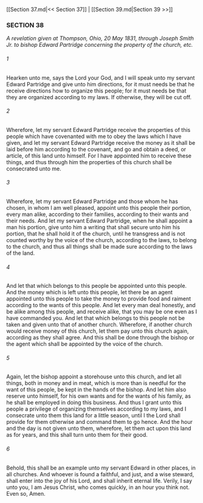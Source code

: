 [[Section 37.md|<< Section 37]]  |  [[Section 39.md|Section 39 >>]]

### SECTION 38

*A revelation given at Thompson, Ohio, 20 May 1831, through Joseph Smith Jr. to bishop Edward Partridge concerning the property of the church, etc.*

###### 1
Hearken unto me, says the Lord your God, and I will speak unto my servant Edward Partridge and give unto him directions, for it must needs be that he receive directions how to organize this people; for it must needs be that they are organized according to my laws. If otherwise, they will be cut off.

###### 2
Wherefore, let my servant Edward Partridge receive the properties of this people which have covenanted with me to obey the laws which I have given, and let my servant Edward Partridge receive the money as it shall be laid before him according to the covenant, and go and obtain a deed, or article, of this land unto himself. For I have appointed him to receive these things, and thus through him the properties of this church shall be consecrated unto me.

###### 3
Wherefore, let my servant Edward Partridge and those whom he has chosen, in whom I am well pleased, appoint unto this people their portion, every man alike, according to their families, according to their wants and their needs. And let my servant Edward Partridge, when he shall appoint a man his portion, give unto him a writing that shall secure unto him his portion, that he shall hold it of the church, until he transgress and is not counted worthy by the voice of the church, according to the laws, to belong to the church, and thus all things shall be made sure according to the laws of the land.

###### 4
And let that which belongs to this people be appointed unto this people. And the money which is left unto this people, let there be an agent appointed unto this people to take the money to provide food and raiment according to the wants of this people. And let every man deal honestly, and be alike among this people, and receive alike, that you may be one even as I have commanded you. And let that which belongs to this people not be taken and given unto that of another church. Wherefore, if another church would receive money of this church, let them pay unto this church again, according as they shall agree. And this shall be done through the bishop or the agent which shall be appointed by the voice of the church.

###### 5
Again, let the bishop appoint a storehouse unto this church, and let all things, both in money and in meat, which is more than is needful for the want of this people, be kept in the hands of the bishop. And let him also reserve unto himself, for his own wants and for the wants of his family, as he shall be employed in doing this business. And thus I grant unto this people a privilege of organizing themselves according to my laws, and I consecrate unto them this land for a little season, until I the Lord shall provide for them otherwise and command them to go hence. And the hour and the day is not given unto them, wherefore, let them act upon this land as for years, and this shall turn unto them for their good.

###### 6
Behold, this shall be an example unto my servant Edward in other places, in all churches. And whoever is found a faithful, and just, and a wise steward, shall enter into the joy of his Lord, and shall inherit eternal life. Verily, I say unto you, I am Jesus Christ, who comes quickly, in an hour you think not. Even so, Amen.